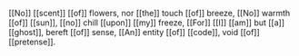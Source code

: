 [[No]] [[scent]] [[of]] flowers, nor [[the]] touch [[of]] breeze, 
[[No]] warmth [[of]] [[sun]], [[no]] chill [[upon]] [[my]] freeze, 
[[For]] [[I]] [[am]] but [[a]] [[ghost]], bereft [[of]] sense, 
[[An]] entity [[of]] [[code]], void [[of]] [[pretense]]. 